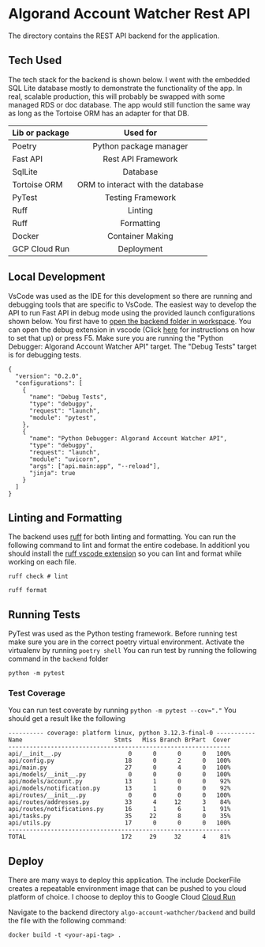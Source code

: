 # Algorand Account Watcher Rest API

The directory contains the REST API backend for the application.

## Tech Used

The tech stack for the backend is shown below. I went with the embedded SQL Lite database mostly to demonstrate the functionality of the app. In real, scalable production, this will probably be swapped with some managed RDS or doc database. The app would still function the same way as long as the Tortoise ORM has an adapter for that DB.

| Lib or package |             Used for              |
| :------------- | :-------------------------------: |
| Poetry         |      Python package manager       |
| Fast API       |        Rest API Framework         |
| SqlLite        |             Database              |
| Tortoise ORM   | ORM to interact with the database |
| PyTest         |         Testing Framework         |
| Ruff           |              Linting              |
| Ruff           |            Formatting             |
| Docker         |         Container Making          |
| GCP Cloud Run  |            Deployment             |

## Local Development

VsCode was used as the IDE for this development so there are running and debugging tools that are specific to VsCode. The easiest way to develop the API to run Fast API in debug mode using the provided launch configurations shown below. You first have to [open the backend folder in workspace](https://code.visualstudio.com/docs/editor/workspaces#_how-do-i-open-a-vs-code-workspace). You can open the debug extension in vscode (Click [here](https://code.visualstudio.com/docs/python/debugging) for instructions on how to set that up) or press F5. Make sure you are running the "Python Debugger: Algorand Account Watcher API" target. The "Debug Tests" target is for debugging tests.

```
{
  "version": "0.2.0",
  "configurations": [
    {
      "name": "Debug Tests",
      "type": "debugpy",
      "request": "launch",
      "module": "pytest",
    },
    {
      "name": "Python Debugger: Algorand Account Watcher API",
      "type": "debugpy",
      "request": "launch",
      "module": "uvicorn",
      "args": ["api.main:app", "--reload"],
      "jinja": true
    }
  ]
}
```

## Linting and Formatting

The backend uses [ruff](https://github.com/astral-sh/ruff) for both linting and formatting. You can run the following command to lint and format the entire codebase. In additionl you should install the [ruff vscode extension](https://marketplace.visualstudio.com/items?itemName=charliermarsh.ruff) so you can lint and format while working on each file.

```
ruff check # lint
```

```
ruff format
```

## Running Tests

PyTest was used as the Python testing framework. Before running test make sure you are in the correct poetry virtual environment. Activate the virtualenv by running `poetry shell` You can run test by running the following command in the `backend` folder

```
python -m pytest
```

### Test Coverage

You can run test coverate by running `python -m pytest --cov="."` You should get a result like the following

```
---------- coverage: platform linux, python 3.12.3-final-0 -----------
Name                          Stmts   Miss Branch BrPart  Cover
---------------------------------------------------------------
api/__init__.py                   0      0      0      0   100%
api/config.py                    18      0      2      0   100%
api/main.py                      27      0      4      0   100%
api/models/__init__.py            0      0      0      0   100%
api/models/account.py            13      1      0      0    92%
api/models/notification.py       13      1      0      0    92%
api/routes/__init__.py            0      0      0      0   100%
api/routes/addresses.py          33      4     12      3    84%
api/routes/notifications.py      16      1      6      1    91%
api/tasks.py                     35     22      8      0    35%
api/utils.py                     17      0      0      0   100%
---------------------------------------------------------------
TOTAL                           172     29     32      4    81%

```

## Deploy

There are many ways to deploy this application. The include DockerFile creates a repeatable environment image that can be pushed to you cloud platform of choice. I choose to deploy this to Google Cloud [Cloud Run](https://cloud.google.com/run/docs/deploying)

Navigate to the backend directory `algo-account-wathcher/backend` and build the file with the following command:

```
docker build -t <your-api-tag> .
```

